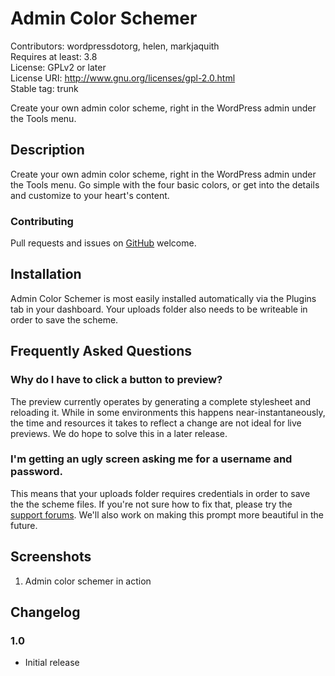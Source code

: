 # Admin Color Schemer #
Contributors: wordpressdotorg, helen, markjaquith  
Requires at least: 3.8  
License: GPLv2 or later  
License URI: http://www.gnu.org/licenses/gpl-2.0.html  
Stable tag: trunk  

Create your own admin color scheme, right in the WordPress admin under the Tools menu.

## Description ##

Create your own admin color scheme, right in the WordPress admin under the Tools menu. Go simple with the four basic colors, or get into the details and customize to your heart's content.

### Contributing ###

Pull requests and issues on [GitHub](https://github.com/helenhousandi/admin-color-schemer) welcome.

## Installation ##

Admin Color Schemer is most easily installed automatically via the Plugins tab in your dashboard. Your uploads folder also needs to be writeable in order to save the scheme.

## Frequently Asked Questions ##

### Why do I have to click a button to preview? ###

The preview currently operates by generating a complete stylesheet and reloading it. While in some environments this happens near-instantaneously, the time and resources it takes to reflect a change are not ideal for live previews. We do hope to solve this in a later release.

### I'm getting an ugly screen asking me for a username and password. ###

This means that your uploads folder requires credentials in order to save the the scheme files. If you're not sure how to fix that, please try the [support forums](http://wordpress.org/support/). We'll also work on making this prompt more beautiful in the future.

## Screenshots ##

1. Admin color schemer in action

## Changelog ##

### 1.0 ###
* Initial release
